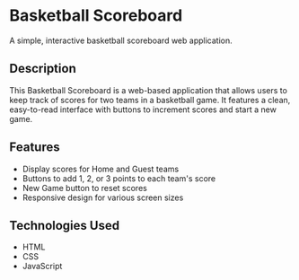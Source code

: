 # Basketball Scoreboard

A simple, interactive basketball scoreboard web application.

## Description

This Basketball Scoreboard is a web-based application that allows users to keep track of scores for two teams in a basketball game. It features a clean, easy-to-read interface with buttons to increment scores and start a new game.

## Features

- Display scores for Home and Guest teams
- Buttons to add 1, 2, or 3 points to each team's score
- New Game button to reset scores
- Responsive design for various screen sizes

## Technologies Used

- HTML
- CSS
- JavaScript
